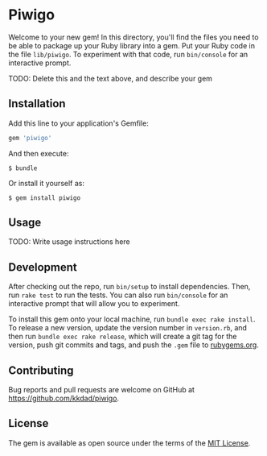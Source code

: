 # Piwigo

Welcome to your new gem! In this directory, you'll find the files you need to be able to package up your Ruby library into a gem. Put your Ruby code in the file `lib/piwigo`. To experiment with that code, run `bin/console` for an interactive prompt.

TODO: Delete this and the text above, and describe your gem

## Installation

Add this line to your application's Gemfile:

```ruby
gem 'piwigo'
```

And then execute:

    $ bundle

Or install it yourself as:

    $ gem install piwigo

## Usage

TODO: Write usage instructions here

## Development

After checking out the repo, run `bin/setup` to install dependencies. Then, run `rake test` to run the tests. You can also run `bin/console` for an interactive prompt that will allow you to experiment.

To install this gem onto your local machine, run `bundle exec rake install`. To release a new version, update the version number in `version.rb`, and then run `bundle exec rake release`, which will create a git tag for the version, push git commits and tags, and push the `.gem` file to [rubygems.org](https://rubygems.org).

## Contributing

Bug reports and pull requests are welcome on GitHub at https://github.com/kkdad/piwigo.

## License

The gem is available as open source under the terms of the [MIT License](https://opensource.org/licenses/MIT).
